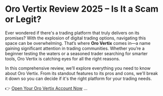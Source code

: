 # Oro Vertix Review 2025 – Is It a Scam or Legit?

Ever wondered if there's a trading platform that truly delivers on its promises? With the explosion of digital trading options, navigating this space can be overwhelming. That’s where **Oro Vertix** comes in—a name gaining significant attention in trading communities. Whether you’re a beginner testing the waters or a seasoned trader searching for smarter tools, Oro Vertix is catching eyes for all the right reasons.

In this comprehensive review, we’ll explore everything you need to know about Oro Vertix. From its standout features to its pros and cons, we'll break it down so you can decide if it's the right platform for your trading needs.

👉 [Open Your Oro Vertix Account Now](https://tracking.affiltrack5681.com/aff_c?offer_id=170608&aff_id=9535&source=github)
...